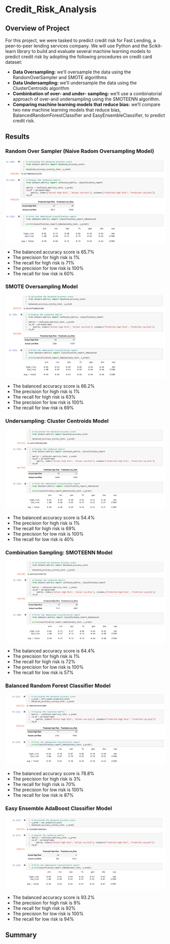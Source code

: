 # Credit_Risk_Analysis

## Overview of Project

For this project, we were tasked to predict credit risk for Fast Lending, a peer-to-peer lending services company. We will use Python and the Scikit-learn library to build and evaluate several machine learning models to predict credit risk by adopting the following procedures on credit card dataset:

+ **Data Oversampling:** we’ll oversample the data using the RandomOverSampler and SMOTE algorithms
+ **Data Undersampling:**  we’ll undersample the data using the ClusterCentroids algorithm
+ **Combinbation of over- and under- sampling:** we’ll use a combinatorial approach of over-and undersampling using the SMOTEENN algorithm.
+ **Comparing machine learning models that reduce bias:**  we’ll compare two new machine learning models that reduce bias, BalancedRandomForestClassifier and EasyEnsembleClassifier, to predict credit risk.



## Results

### Random Over Sampler (Naive Radom Oversampling Model)

![random_oversampler](https://github.com/nnamdiilokah/Credit_Risk_Analysis/blob/main/Figures/random_oversampler.png)

+ The balanced accuracy score is 65.7%
+ The precision for high risk is 1%
+ The recall for high risk is 71%
+ The precision for low risk is 100%
+ The recall for low risk is 60%


### SMOTE Oversampling Model

![smote_oversampler](https://github.com/nnamdiilokah/Credit_Risk_Analysis/blob/main/Figures/smote_oversampler.png)

+ The balanced accuracy score is 66.2%
+ The precision for high risk is 1%
+ The recall for high risk is 63%
+ The precision for low risk is 100%
+ The recall for low risk is 69%


### Undersampling: Cluster Centroids Model

![cluster_centroids](https://github.com/nnamdiilokah/Credit_Risk_Analysis/blob/main/Figures/cluster_centroids.png)

+ The balanced accuracy score is 54.4%
+ The precision for high risk is 1%
+ The recall for high risk is 69%
+ The precision for low risk is 100%
+ The recall for low risk is 40%


### Combination Sampling: SMOTEENN Model

![smotteen](https://github.com/nnamdiilokah/Credit_Risk_Analysis/blob/main/Figures/smotteen.png)

+ The balanced accuracy score is 64.4%
+ The precision for high risk is 1%
+ The recall for high risk is 72%
+ The precision for low risk is 100%
+ The recall for low risk is 57%


### Balanced Random Forest Classifier Model

![random_forest](https://github.com/nnamdiilokah/Credit_Risk_Analysis/blob/main/Figures/random_forest.png)

+ The balanced accuracy score is 78.8%
+ The precision for high risk is 3%
+ The recall for high risk is 70%
+ The precision for low risk is 100%
+ The recall for low risk is 87%


### Easy Ensemble AdaBoost Classifier Model

![ada_boost](https://github.com/nnamdiilokah/Credit_Risk_Analysis/blob/main/Figures/ada_boost.png)

+ The balanced accuracy score is 93.2%
+ The precision for high risk is 9%
+ The recall for high risk is 92%
+ The precision for low risk is 100%
+ The recall for low risk is 94%



## Summary



